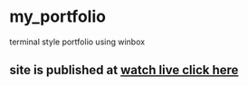 # my_portfolio
terminal style portfolio using winbox 

## site is published at <a href="" target=" https://chammansahu.github.io/my-portfolio/_blank">watch live click here </a>

